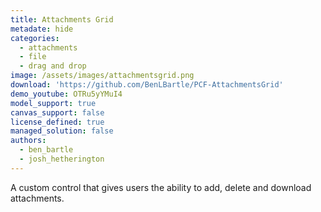 ```yaml
---
title: Attachments Grid
metadate: hide
categories:
  - attachments
  - file
  - drag and drop
image: /assets/images/attachmentsgrid.png
download: 'https://github.com/BenLBartle/PCF-AttachmentsGrid'
demo_youtube: OTRu5yYMuI4
model_support: true
canvas_support: false
license_defined: true
managed_solution: false
authors:
  - ben_bartle
  - josh_hetherington
---
```


A custom control that gives users the ability to add, delete and download attachments.

